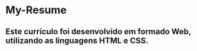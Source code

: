 # My-Resume
## Este currículo foi desenvolvido em formado Web, utilizando as linguagens HTML e CSS.
